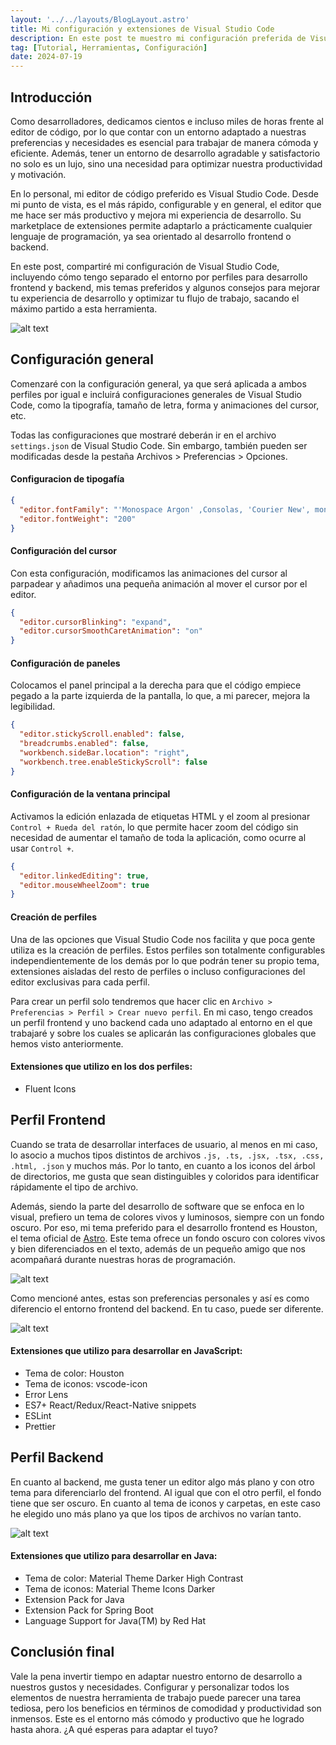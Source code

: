 ```yaml
---
layout: '../../layouts/BlogLayout.astro'
title: Mi configuración y extensiones de Visual Studio Code
description: En este post te muestro mi configuración preferida de Visual Studio Code para programar aplicaciones fullStack teniendo el desarrollo del backend y el frontend separados por perfiles.
tag: [Tutorial, Herramientas, Configuración]
date: 2024-07-19
---
```


## Introducción

Como desarrolladores, dedicamos cientos e incluso miles de horas frente al editor de código, por lo que contar con un entorno adaptado a nuestras preferencias y necesidades es esencial para trabajar de manera cómoda y eficiente. Además, tener un entorno de desarrollo agradable y satisfactorio no solo es un lujo, sino una necesidad para optimizar nuestra productividad y motivación.

En lo personal, mi editor de código preferido es Visual Studio Code. Desde mi punto de vista, es el más rápido, configurable y en general, el editor que me hace ser más productivo y mejora mi experiencia de desarrollo. Su marketplace de extensiones permite adaptarlo a prácticamente cualquier lenguaje de programación, ya sea orientado al desarrollo frontend o backend.

En este post, compartiré mi configuración de Visual Studio Code, incluyendo cómo tengo separado el entorno por perfiles para desarrollo frontend y backend, mis temas preferidos y algunos consejos para mejorar tu experiencia de desarrollo y optimizar tu flujo de trabajo, sacando el máximo partido a esta herramienta.

![alt text](/images/image-8.png)

## Configuración general

Comenzaré con la configuración general, ya que será aplicada a ambos perfiles por igual e incluirá configuraciones generales de Visual Studio Code, como la tipografía, tamaño de letra, forma y animaciones del cursor, etc.

Todas las configuraciones que mostraré deberán ir en el archivo `settings.json` de Visual Studio Code. Sin embargo, también pueden ser modificadas desde la pestaña Archivos > Preferencias > Opciones.

#### Configuracion de tipogafía

```json
{
  "editor.fontFamily": "'Monospace Argon' ,Consolas, 'Courier New', monospace",
  "editor.fontWeight": "200"
}
```

#### Configuración del cursor

Con esta configuración, modificamos las animaciones del cursor al parpadear y añadimos una pequeña animación al mover el cursor por el editor.

```json
{
  "editor.cursorBlinking": "expand",
  "editor.cursorSmoothCaretAnimation": "on"
}
```

#### Configuración de paneles

Colocamos el panel principal a la derecha para que el código empiece pegado a la parte izquierda de la pantalla, lo que, a mi parecer, mejora la legibilidad.

```json
{
  "editor.stickyScroll.enabled": false,
  "breadcrumbs.enabled": false,
  "workbench.sideBar.location": "right",
  "workbench.tree.enableStickyScroll": false
}
```

#### Configuración de la ventana principal

Activamos la edición enlazada de etiquetas HTML y el zoom al presionar `Control + Rueda del ratón`, lo que permite hacer zoom del código sin necesidad de aumentar el tamaño de toda la aplicación, como ocurre al usar `Control +`.

```json
{
  "editor.linkedEditing": true,
  "editor.mouseWheelZoom": true
}
```

#### Creación de perfiles

Una de las opciones que Visual Studio Code nos facilita y que poca gente utiliza es la creación de perfiles. Estos perfiles son totalmente configurables independientemente de los demás por lo que podrán tener su propio tema, extensiones aisladas del resto de perfiles o incluso configuraciones del editor exclusivas para cada perfil.

Para crear un perfil solo tendremos que hacer clic en `Archivo > Preferencias > Perfil > Crear nuevo perfil`. En mi caso, tengo creados un perfil frontend y uno backend cada uno adaptado al entorno en el que trabajaré y sobre los cuales se aplicarán las configuraciones globales que hemos visto anteriormente.

#### Extensiones que utilizo en los dos perfiles:

- Fluent Icons

## Perfil Frontend

Cuando se trata de desarrollar interfaces de usuario, al menos en mi caso, lo asocio a muchos tipos distintos de archivos `.js, .ts, .jsx, .tsx, .css, .html, .json` y muchos más. Por lo tanto, en cuanto a los iconos del árbol de directorios, me gusta que sean distinguibles y coloridos para identificar rápidamente el tipo de archivo.

Además, siendo la parte del desarrollo de software que se enfoca en lo visual, prefiero un tema de colores vivos y luminosos, siempre con un fondo oscuro. Por eso, mi tema preferido para el desarrollo frontend es Houston, el tema oficial de [Astro](https://astro.build/). Este tema ofrece un fondo oscuro con colores vivos y bien diferenciados en el texto, además de un pequeño amigo que nos acompañará durante nuestras horas de programación.

![alt text](/images/image-12.png)

Como mencioné antes, estas son preferencias personales y así es como diferencio el entorno frontend del backend. En tu caso, puede ser diferente.

![alt text](/images/image-9.png)

#### Extensiones que utilizo para desarrollar en JavaScript:

- Tema de color: Houston
- Tema de iconos: vscode-icon
- Error Lens
- ES7+ React/Redux/React-Native snippets
- ESLint
- Prettier

## Perfil Backend

En cuanto al backend, me gusta tener un editor algo más plano y con otro tema para diferenciarlo del frontend. Al igual que con el otro perfil, el fondo tiene que ser oscuro. En cuanto al tema de iconos y carpetas, en este caso he elegido uno más plano ya que los tipos de archivos no varían tanto.

![alt text](/images/image-11.png)

#### Extensiones que utilizo para desarrollar en Java:

- Tema de color: Material Theme Darker High Contrast
- Tema de iconos: Material Theme Icons Darker
- Extension Pack for Java
- Extension Pack for Spring Boot
- Language Support for Java(TM) by Red Hat

## Conclusión final

Vale la pena invertir tiempo en adaptar nuestro entorno de desarrollo a nuestros gustos y necesidades. Configurar y personalizar todos los elementos de nuestra herramienta de trabajo puede parecer una tarea tediosa, pero los beneficios en términos de comodidad y productividad son inmensos. Este es el entorno más cómodo y productivo que he logrado hasta ahora. ¿A qué esperas para adaptar el tuyo?
